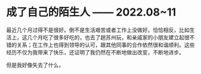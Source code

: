 # 成了自己的陌生人 —— 2022.08~11


最近几个月过得不是很好。倒不是生活艰苦或者工作上没做好。恰恰相反，比如生活上，这几个月吃了很多好吃的，也去了趟苏州玩，和亲戚家的小朋友建立起很不错的关系；在工作上也得到领导的认可，跟其他同事的合作依然很和谐顺利。这些经历不仅为我带来了快乐，还证明了我仍然在不断地做出改变，不断地进步。

但是我好像失去了什么，


